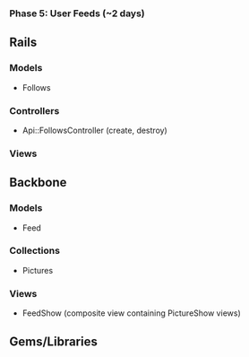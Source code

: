 ### Phase 5: User Feeds (~2 days)

## Rails
### Models
* Follows

### Controllers
* Api::FollowsController (create, destroy)

### Views

## Backbone
### Models
* Feed

### Collections
* Pictures

### Views
* FeedShow (composite view containing PictureShow views)

## Gems/Libraries

